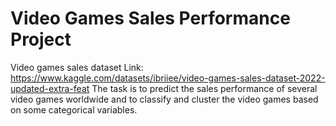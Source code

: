 # Video Games Sales Performance Project

Video games sales dataset Link: https://www.kaggle.com/datasets/ibriiee/video-games-sales-dataset-2022-updated-extra-feat
The task is to predict the sales performance of several video games worldwide and to classify and cluster the video games based on some categorical variables.
